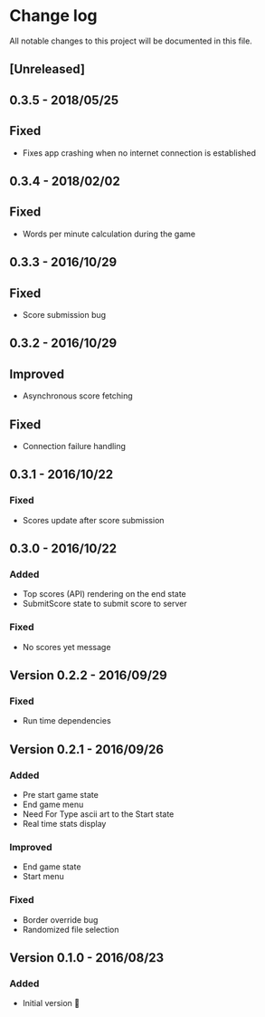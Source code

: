 # Change log
All notable changes to this project will be documented in this file.

## [Unreleased]

## 0.3.5 - 2018/05/25

## Fixed
- Fixes app crashing when no internet connection is established

## 0.3.4 - 2018/02/02

## Fixed
- Words per minute calculation during the game

## 0.3.3 - 2016/10/29

## Fixed
- Score submission bug

## 0.3.2 - 2016/10/29

## Improved
- Asynchronous score fetching 

## Fixed
- Connection failure handling

## 0.3.1 - 2016/10/22

### Fixed
- Scores update after score submission

## 0.3.0 - 2016/10/22

### Added
- Top scores (API) rendering on the end state 
- SubmitScore state to submit score to server

### Fixed
- No scores yet message

## Version 0.2.2 - 2016/09/29

### Fixed
- Run time dependencies

## Version 0.2.1 - 2016/09/26

### Added
- Pre start game state
- End game menu
- Need For Type ascii art to the Start state
- Real time stats display

### Improved
- End game state
- Start menu

### Fixed
- Border override bug
- Randomized file selection


## Version 0.1.0 - 2016/08/23

### Added
- Initial version 🎉
